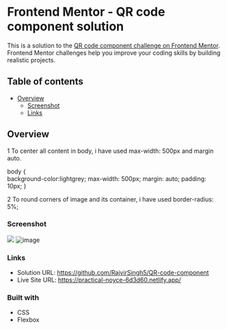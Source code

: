 


# Frontend Mentor - QR code component solution

This is a solution to the [QR code component challenge on Frontend Mentor](https://www.frontendmentor.io/challenges/qr-code-component-iux_sIO_H). Frontend Mentor challenges help you improve your coding skills by building realistic projects. 

## Table of contents

- [Overview](#overview)
  - [Screenshot](#screenshot) 
  - [Links](#links)


## Overview

1 To center all content in body, i have used max-width: 500px and margin auto.

body {  
    background-color:lightgrey;
    max-width: 500px;
    margin: auto;
    padding: 10px;
}


2 To round corners of image and its container, i have used border-radius: 5%;

### Screenshot

![](./screenshot.jpg) ![image](https://user-images.githubusercontent.com/83012541/151990965-597ea864-2704-4c61-8706-518f17d1e11b.png)


### Links

- Solution URL: https://github.com/RajvirSingh5/QR-code-component
- Live Site URL: https://practical-noyce-6d3d60.netlify.app/


### Built with
- CSS 
- Flexbox




